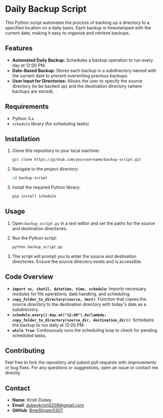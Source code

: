 # Daily Backup Script

This Python script automates the process of backing up a directory to a specified location on a daily basis. Each backup is timestamped with the current date, making it easy to organize and retrieve backups.

## Features

- **Automated Daily Backup:** Schedules a backup operation to run every day at 12:00 PM.
- **Date-Based Backup:** Stores each backup in a subdirectory named with the current date to prevent overwriting previous backups.
- **User Input for Directories:** Allows the user to specify the source directory (to be backed up) and the destination directory (where backups are stored).

## Requirements

- Python 3.x
- `schedule` library (for scheduling tasks)

## Installation

1. Clone this repository to your local machine:
    ```bash
    git clone https://github.com/yourusername/backup-script.git
    ```

2. Navigate to the project directory:
    ```bash
    cd backup-script
    ```

3. Install the required Python library:
    ```bash
    pip install schedule
    ```

## Usage

1. Open `backup_script.py` in a text editor and set the paths for the source and destination directories.

2. Run the Python script:
    ```bash
    python backup_script.py
    ```

3. The script will prompt you to enter the source and destination directories. Ensure the source directory exists and is accessible.

## Code Overview

- **`import os, shutil, datetime, time, schedule`**: Imports necessary modules for file operations, date handling, and scheduling.
- **`copy_folder_to_directory(source, dest)`**: Function that copies the source directory to the destination directory with today's date as a subdirectory.
- **`schedule.every().day.at("12:00").do(lambda: copy_folder_to_directory(source_dir, destination_dir))`**: Schedules the backup to run daily at 12:00 PM.
- **`while True`**: Continuously runs the scheduling loop to check for pending scheduled tasks.

## Contributing

Feel free to fork the repository and submit pull requests with improvements or bug fixes. For any questions or suggestions, open an issue or contact me directly.


## Contact

- **Name**: Krish Dubey
- **Email**: [dubeykrish0208@gmail.com](mailto:dubeykrish0208@gmail.com)
- **GitHub**: [ByteSlinger0307](https://github.com/ByteSlinger0307)
